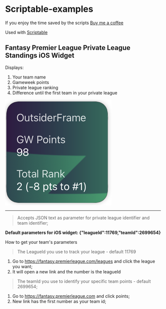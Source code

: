 # Scriptable-examples

If you enjoy the time saved by the scripts
[ Buy me a coffee ](https://paypal.me/ttsantos)

Used with [Scriptable](https://scriptable.app)

## Fantasy Premier League Private League Standings iOS Widget

Displays:

1. Your team name
2. Gameweek points
3. Private league ranking
4. Difference until the first team in your private league

![iOS Widget example](https://github.com/ttsantos/Scriptable-examples/blob/main/Screenshot%202020-12-26%20at%2011.18.23.png?raw=true)

---

> Accepts JSON text as parameter for private league identifier and team identifier;

**Default parameters for iOS widget: {"leagueId":11769,"teamId":2699654}**


How to get your team's parameters

> The LeagueId  you use to track your league - default 11769 

1. Go to https://fantasy.premierleague.com/leagues and click the league you want;
2. It will open a new link and the number is the leagueId

> The teamId you use to identify your specific team points - default 2699654;

1. Go to https://fantasy.premierleague.com and click points;
2. New link has the first number as your team id;


